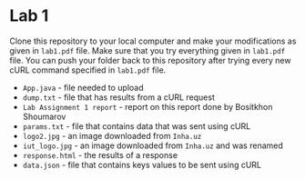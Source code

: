 # Lab 1

Clone this repository to your local computer and make your modifications as given in `lab1.pdf` file. Make sure that you try everything given in `lab1.pdf` file. You can push your folder back to this repository after trying every new cURL command specified in `lab1.pdf` file.

- `App.java` - file needed to upload
- `dump.txt` - file that has results from a cURL request
- `Lab Assignment 1 report` - report on this report done by Bositkhon Shoumarov
- `params.txt` - file that contains data that was sent using cURL
- `logo2.jpg` - an image downloaded from `Inha.uz`
- `iut_logo.jpg` - an image downloaded from `Inha.uz` and was renamed
- `response.html` - the results of a response
- `data.json` - file that contains keys values to be sent using cURL
